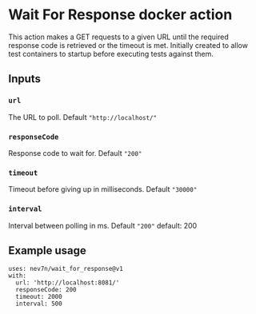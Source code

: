# Wait For Response docker action

This action makes a GET requests to a given URL until the required response code is retrieved or the timeout is met.  Initially created to allow test containers to startup before executing tests against them.

## Inputs

### `url`

The URL to poll. Default `"http://localhost/"`


### `responseCode`

Response code to wait for. Default `"200"`

### `timeout`

Timeout before giving up in milliseconds. Default `"30000"`

### `interval`

Interval between polling in ms. Default `"200"`
        default: 200

## Example usage
```
uses: nev7n/wait_for_response@v1
with:
  url: 'http://localhost:8081/'
  responseCode: 200
  timeout: 2000
  interval: 500
```
